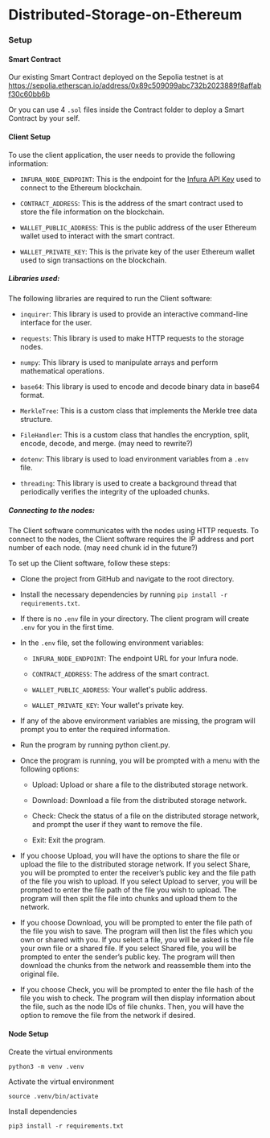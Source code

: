 # Distributed-Storage-on-Ethereum
### Setup
#### Smart Contract

Our existing Smart Contract deployed on the Sepolia testnet is at https://sepolia.etherscan.io/address/0x89c509099abc732b2023889f8affabf30c60bb6b

Or you can use 4 `.sol` files inside the Contract folder to deploy a Smart Contract by your self.

#### Client Setup

To use the client application, the user needs to provide the following information:

- `INFURA_NODE_ENDPOINT`: This is the endpoint for the [Infura API Key](https://www.infura.io/) used to connect to the Ethereum blockchain.

- `CONTRACT_ADDRESS`: This is the address of the smart contract used to store the file information on the blockchain.

- `WALLET_PUBLIC_ADDRESS`: This is the public address of the user Ethereum wallet used to interact with the smart contract.

- `WALLET_PRIVATE_KEY`: This is the private key of the user Ethereum wallet used to sign transactions on the blockchain.

##### Libraries used:
The following libraries are required to run the Client software:

- `inquirer`: This library is used to provide an interactive command-line interface for the user.

- `requests`: This library is used to make HTTP requests to the storage nodes.

- `numpy`: This library is used to manipulate arrays and perform mathematical operations.

- `base64`: This library is used to encode and decode binary data in base64 format.

- `MerkleTree`: This is a custom class that implements the Merkle tree data structure.

- `FileHandler`: This is a custom class that handles the encryption, split, encode, decode, and merge. (may need to rewrite?)

- `dotenv`: This library is used to load environment variables from a `.env` file.

- `threading`: This library is used to create a background thread that periodically verifies the integrity of the uploaded chunks.

##### Connecting to the nodes:

The Client software communicates with the nodes using HTTP requests. To connect to the nodes, the Client software requires the IP address and port number of each node.  (may need chunk id in the future?)

To set up the Client software, follow these steps:

- Clone the project from GitHub and navigate to the root directory.

- Install the necessary dependencies by running `pip install -r requirements.txt`.

- If there is no `.env` file in your directory. The client program will create `.env` for you in the first time.

- In the `.env` file, set the following environment variables:

  - `INFURA_NODE_ENDPOINT`: The endpoint URL for your Infura node.

  - `CONTRACT_ADDRESS`: The address of the smart contract.

  - `WALLET_PUBLIC_ADDRESS`: Your wallet's public address.

  - `WALLET_PRIVATE_KEY`: Your wallet's private key.

- If any of the above environment variables are missing, the program will prompt you to enter the required information.

- Run the program by running python client.py.

- Once the program is running, you will be prompted with a menu with the following options:

  - Upload: Upload or share a file to the distributed storage network. 

  - Download: Download a file from the distributed storage network.

  - Check: Check the status of a file on the distributed storage network, and prompt the user if they want to remove the file.

  - Exit: Exit the program.

- If you choose Upload, you will have the options to share the file or upload the file to the distributed storage network. If you select Share, you will be prompted to enter the receiver’s public key and the file path of the file you wish to upload. If you select Upload to server, you will be prompted to enter the file path of the file you wish to upload. The program will then split the file into chunks and upload them to the network.

- If you choose Download, you will be prompted to enter the file path of the file you wish to save. The program will then list the files which you own or shared with you. If you select a file, you will be asked is the file your own file or a shared file. If you select Shared file, you will be prompted to enter the sender’s public key. The program will then download the chunks from the network and reassemble them into the original file.

- If you choose Check, you will be prompted to enter the file hash of the file you wish to check. The program will then display information about the file, such as the node IDs of file chunks. Then, you will have the option to remove the file from the network if desired.


#### Node Setup

Create the virtual environments

```shell
python3 -m venv .venv
```

Activate the virtual environment

```shell
source .venv/bin/activate
```

Install dependencies

```shell
pip3 install -r requirements.txt
```


